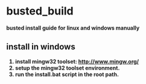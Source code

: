 # busted_build
  <b>busted install guide for linux and windows manually


## install in windows
  1) install mingw32 toolset: http://www.mingw.org/
  2) setup the mingw32 toolset environment.
  3) run the <b>install.bat script in the root path.